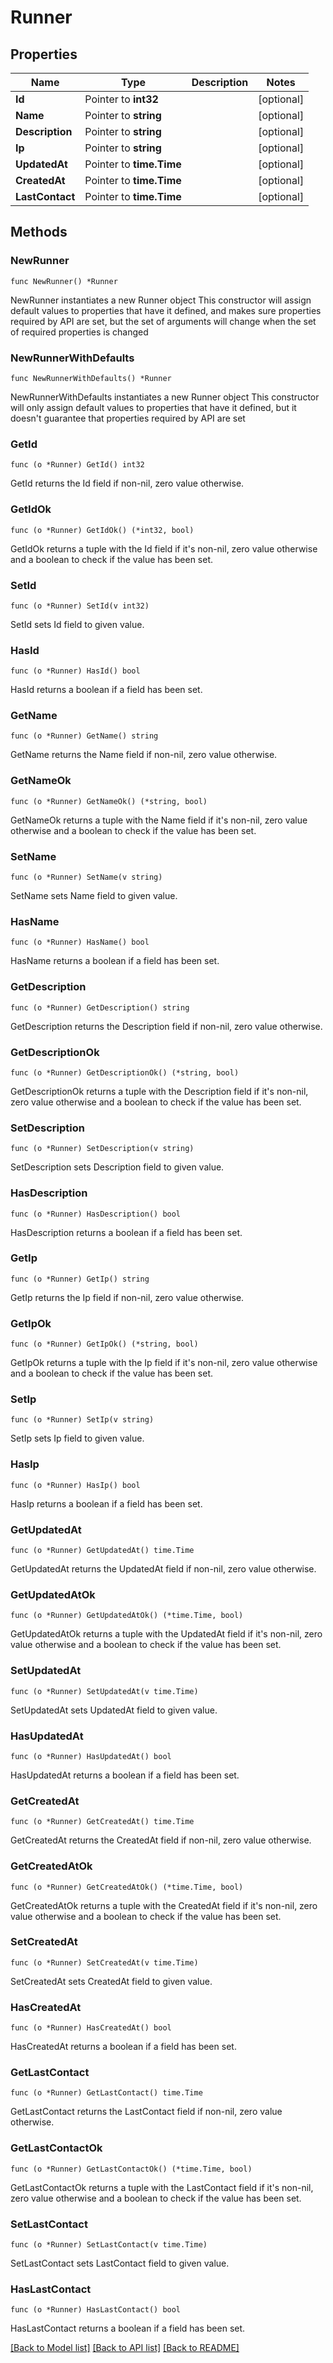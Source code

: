 # Runner

## Properties

Name | Type | Description | Notes
------------ | ------------- | ------------- | -------------
**Id** | Pointer to **int32** |  | [optional] 
**Name** | Pointer to **string** |  | [optional] 
**Description** | Pointer to **string** |  | [optional] 
**Ip** | Pointer to **string** |  | [optional] 
**UpdatedAt** | Pointer to **time.Time** |  | [optional] 
**CreatedAt** | Pointer to **time.Time** |  | [optional] 
**LastContact** | Pointer to **time.Time** |  | [optional] 

## Methods

### NewRunner

`func NewRunner() *Runner`

NewRunner instantiates a new Runner object
This constructor will assign default values to properties that have it defined,
and makes sure properties required by API are set, but the set of arguments
will change when the set of required properties is changed

### NewRunnerWithDefaults

`func NewRunnerWithDefaults() *Runner`

NewRunnerWithDefaults instantiates a new Runner object
This constructor will only assign default values to properties that have it defined,
but it doesn't guarantee that properties required by API are set

### GetId

`func (o *Runner) GetId() int32`

GetId returns the Id field if non-nil, zero value otherwise.

### GetIdOk

`func (o *Runner) GetIdOk() (*int32, bool)`

GetIdOk returns a tuple with the Id field if it's non-nil, zero value otherwise
and a boolean to check if the value has been set.

### SetId

`func (o *Runner) SetId(v int32)`

SetId sets Id field to given value.

### HasId

`func (o *Runner) HasId() bool`

HasId returns a boolean if a field has been set.

### GetName

`func (o *Runner) GetName() string`

GetName returns the Name field if non-nil, zero value otherwise.

### GetNameOk

`func (o *Runner) GetNameOk() (*string, bool)`

GetNameOk returns a tuple with the Name field if it's non-nil, zero value otherwise
and a boolean to check if the value has been set.

### SetName

`func (o *Runner) SetName(v string)`

SetName sets Name field to given value.

### HasName

`func (o *Runner) HasName() bool`

HasName returns a boolean if a field has been set.

### GetDescription

`func (o *Runner) GetDescription() string`

GetDescription returns the Description field if non-nil, zero value otherwise.

### GetDescriptionOk

`func (o *Runner) GetDescriptionOk() (*string, bool)`

GetDescriptionOk returns a tuple with the Description field if it's non-nil, zero value otherwise
and a boolean to check if the value has been set.

### SetDescription

`func (o *Runner) SetDescription(v string)`

SetDescription sets Description field to given value.

### HasDescription

`func (o *Runner) HasDescription() bool`

HasDescription returns a boolean if a field has been set.

### GetIp

`func (o *Runner) GetIp() string`

GetIp returns the Ip field if non-nil, zero value otherwise.

### GetIpOk

`func (o *Runner) GetIpOk() (*string, bool)`

GetIpOk returns a tuple with the Ip field if it's non-nil, zero value otherwise
and a boolean to check if the value has been set.

### SetIp

`func (o *Runner) SetIp(v string)`

SetIp sets Ip field to given value.

### HasIp

`func (o *Runner) HasIp() bool`

HasIp returns a boolean if a field has been set.

### GetUpdatedAt

`func (o *Runner) GetUpdatedAt() time.Time`

GetUpdatedAt returns the UpdatedAt field if non-nil, zero value otherwise.

### GetUpdatedAtOk

`func (o *Runner) GetUpdatedAtOk() (*time.Time, bool)`

GetUpdatedAtOk returns a tuple with the UpdatedAt field if it's non-nil, zero value otherwise
and a boolean to check if the value has been set.

### SetUpdatedAt

`func (o *Runner) SetUpdatedAt(v time.Time)`

SetUpdatedAt sets UpdatedAt field to given value.

### HasUpdatedAt

`func (o *Runner) HasUpdatedAt() bool`

HasUpdatedAt returns a boolean if a field has been set.

### GetCreatedAt

`func (o *Runner) GetCreatedAt() time.Time`

GetCreatedAt returns the CreatedAt field if non-nil, zero value otherwise.

### GetCreatedAtOk

`func (o *Runner) GetCreatedAtOk() (*time.Time, bool)`

GetCreatedAtOk returns a tuple with the CreatedAt field if it's non-nil, zero value otherwise
and a boolean to check if the value has been set.

### SetCreatedAt

`func (o *Runner) SetCreatedAt(v time.Time)`

SetCreatedAt sets CreatedAt field to given value.

### HasCreatedAt

`func (o *Runner) HasCreatedAt() bool`

HasCreatedAt returns a boolean if a field has been set.

### GetLastContact

`func (o *Runner) GetLastContact() time.Time`

GetLastContact returns the LastContact field if non-nil, zero value otherwise.

### GetLastContactOk

`func (o *Runner) GetLastContactOk() (*time.Time, bool)`

GetLastContactOk returns a tuple with the LastContact field if it's non-nil, zero value otherwise
and a boolean to check if the value has been set.

### SetLastContact

`func (o *Runner) SetLastContact(v time.Time)`

SetLastContact sets LastContact field to given value.

### HasLastContact

`func (o *Runner) HasLastContact() bool`

HasLastContact returns a boolean if a field has been set.


[[Back to Model list]](../README.md#documentation-for-models) [[Back to API list]](../README.md#documentation-for-api-endpoints) [[Back to README]](../README.md)


